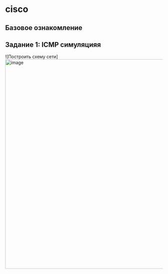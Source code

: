 # cisco
## Базовое ознакомление

## <a id="title1">Задание 1: ICMP симуляцияя</a>
![Построить схему сети]<img width="841" height="669" alt="image" src="https://github.com/user-attachments/assets/04bbf351-8a71-4df4-9bc1-6949383814fa" />

